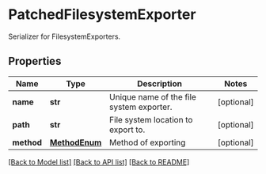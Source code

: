 # PatchedFilesystemExporter

Serializer for FilesystemExporters.
## Properties
Name | Type | Description | Notes
------------ | ------------- | ------------- | -------------
**name** | **str** | Unique name of the file system exporter. | [optional] 
**path** | **str** | File system location to export to. | [optional] 
**method** | [**MethodEnum**](MethodEnum.md) | Method of exporting | [optional] 

[[Back to Model list]](../README.md#documentation-for-models) [[Back to API list]](../README.md#documentation-for-api-endpoints) [[Back to README]](../README.md)



